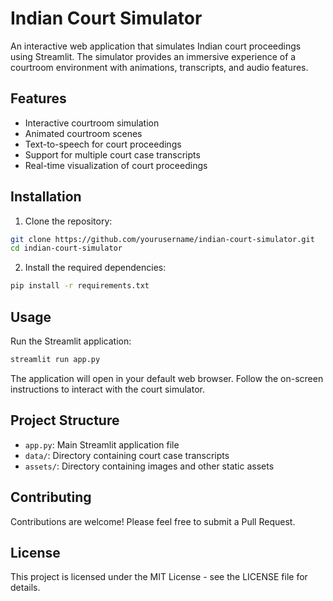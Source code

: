 # Indian Court Simulator

An interactive web application that simulates Indian court proceedings using Streamlit. The simulator provides an immersive experience of a courtroom environment with animations, transcripts, and audio features.

## Features

- Interactive courtroom simulation
- Animated courtroom scenes
- Text-to-speech for court proceedings
- Support for multiple court case transcripts
- Real-time visualization of court proceedings

## Installation

1. Clone the repository:
```bash
git clone https://github.com/yourusername/indian-court-simulator.git
cd indian-court-simulator
```

2. Install the required dependencies:
```bash
pip install -r requirements.txt
```

## Usage

Run the Streamlit application:
```bash
streamlit run app.py
```

The application will open in your default web browser. Follow the on-screen instructions to interact with the court simulator.

## Project Structure

- `app.py`: Main Streamlit application file
- `data/`: Directory containing court case transcripts
- `assets/`: Directory containing images and other static assets

## Contributing

Contributions are welcome! Please feel free to submit a Pull Request.

## License

This project is licensed under the MIT License - see the LICENSE file for details. 